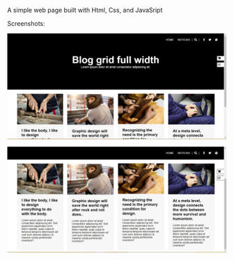 A simple web page built with Html, Css, and JavaSript

Screenshots:

![screenshot top](img/screenshot1.jpg?raw=true "screenshot 1")

![screenshot bottom](img/screenshot2.jpg?raw=true "screenshot 2")
